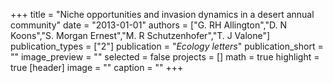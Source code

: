 +++
title = "Niche opportunities and invasion dynamics in a desert annual community"
date = "2013-01-01"
authors = ["G. RH Allington","D. N Koons","S. Morgan Ernest","M. R Schutzenhofer","T. J Valone"]
publication_types = ["2"]
publication = "_Ecology letters_"
publication_short = ""
image_preview = ""
selected = false
projects = []
math = true
highlight = true
[header]
image = ""
caption = ""
+++

